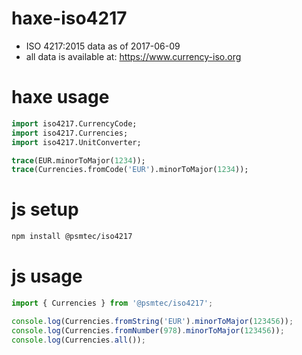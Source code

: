 # haxe-iso4217

- ISO 4217:2015 data as of 2017-06-09
- all data is available at: https://www.currency-iso.org

# haxe usage
```haxe
import iso4217.CurrencyCode;
import iso4217.Currencies;
import iso4217.UnitConverter;

trace(EUR.minorToMajor(1234));
trace(Currencies.fromCode('EUR').minorToMajor(1234));
```

# js setup
```bash
npm install @psmtec/iso4217
```

# js usage
```js
import { Currencies } from '@psmtec/iso4217';

console.log(Currencies.fromString('EUR').minorToMajor(123456));
console.log(Currencies.fromNumber(978).minorToMajor(123456));
console.log(Currencies.all());
```
